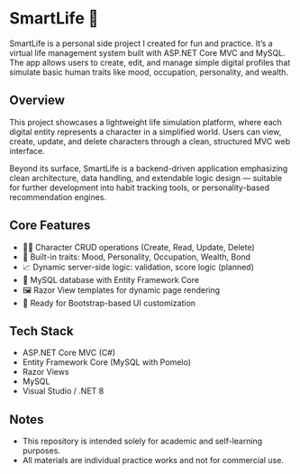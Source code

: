 # SmartLife 🌱  
SmartLife is a personal side project I created for fun and practice. It’s a virtual life management system built with ASP.NET Core MVC and MySQL. The app allows users to create, edit, and manage simple digital profiles that simulate basic human traits like mood, occupation, personality, and wealth.

## Overview
This project showcases a lightweight life simulation platform, where each digital entity represents a character in a simplified world. Users can view, create, update, and delete characters through a clean, structured MVC web interface.

Beyond its surface, SmartLife is a backend-driven application emphasizing clean architecture, data handling, and extendable logic design — suitable for further development into habit tracking tools, or personality-based recommendation engines.

## Core Features
- 🧍‍♂️ Character CRUD operations (Create, Read, Update, Delete)
- 🧠 Built-in traits: Mood, Personality, Occupation, Wealth, Bond
- 📈 Dynamic server-side logic: validation, score logic (planned)
- 💾 MySQL database with Entity Framework Core
- 🖼 Razor View templates for dynamic page rendering
- 🎨 Ready for Bootstrap-based UI customization

## Tech Stack
- ASP.NET Core MVC (C#)
- Entity Framework Core (MySQL with Pomelo)
- Razor Views
- MySQL
- Visual Studio / .NET 8

## Notes
- This repository is intended solely for academic and self-learning purposes.  
- All materials are individual practice works and not for commercial use.

